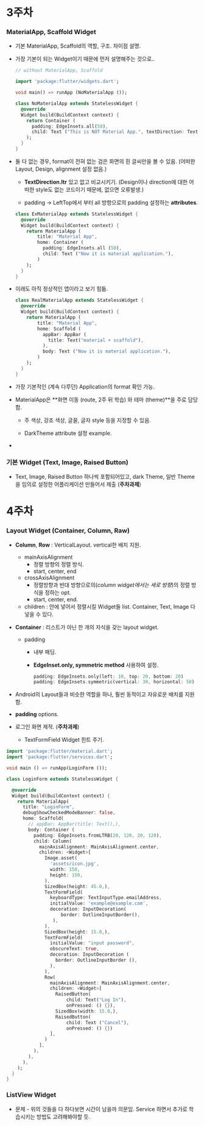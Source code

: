 # 3주차

<!-- MainApp 지우면 빨간줄 뜨는거 인지시키기..? -->

### MaterialApp, Scaffold Widget

+ 기본 MaterialApp, Scaffold의 역할, 구조. 차이점 설명.

+ 가장 기본이 되는 Widget이기 때문에 먼저 설명해주는 것으로..

  ```dart
  // without MaterialApp, Scaffold
  
  import 'package:flutter/widgets.dart';
  
  void main() => runApp (NoMaterialApp ());
  
  class NoMaterialApp extends StatelessWidget {
    @override
    Widget build(BuildContext context) {
      return Container (
        padding: EdgeInsets.all(50),
        child: Text ("This is NOT Material App.", textDirection: TextDirection.ltr,),
      );
    }
  }
  ```

+ 둘 다 없는 경우, format이 전혀 없는 검은 화면의 흰 글씨만을 볼 수 있음. (어떠한 Layout, Design, alignment 설정 없음.)

  + **TextDirection.ltr** 있고 없고 비교시키기. (Design이나 direction에 대한 어떠한 style도 없는 코드이기 때문에, 없으면 오류발생.)

  + padding -> LeftTop에서 부터 all 방향으로의 padding 설정하는 **attributes**.

    <!-- Android xml과 동일하게 모든 widget의 모든 attributes를 정리해서 줄 수 없음을 강조. -->

  ```dart
  class ExMaterialApp extends StatelessWidget {
    @override
    Widget build(BuildContext context) {
      return MaterialApp (
          title: "Material App",
          home: Container (
            padding: EdgeInsets.all (50),
            child: Text ("Now it is material application."),
          )
      );
    }
  }
  ```

+ 이래도 아직 정상적인 앱이라고 보기 힘듦.

  ```dart
  class RealMaterialApp extends StatelessWidget {
    @override
    Widget build(BuildContext context) {
      return MaterialApp (
          title: "Material App",
          home: Scaffold (
            appBar: AppBar (
              title: Text("material + scaffold"),
            ),
            body: Text ("Now it is material application."),
          )
      );
    }
  }
  ```

+ 가장 기본적인 (계속 다루던) Application의 format 확인 가능.

+ MaterialApp은 **화면 이동 (route, 2주 뒤 학습) 와 테마 (theme)**을 주로 담당함. 

  + 주 색상, 강조 색상, 글꼴, 글자 style 등을 지정할 수 있음.

  + DarkTheme  attribute 설정 example.

    <!-- font family adding 하는 방식 -->

+ 



### 기본 Widget (Text, Image, Raised Button)

+ Text, Image, Raised Button 하나씩 포함되어있고, dark Theme, 일반 Theme을 임의로 설정한 어플리케이션 만들어서 제출 (**주차과제**)

  <!-- 모든 widget의 모든 attributes를 설명해 줄 수 없음을 강조. 책에서 제공하는 표 정도 만들어서 주기. -->

# 4주차

### Layout Widget (Container, Column, Raw)

+ **Column**, **Row** : VerticalLayout. vertical한 배치 지원.

  + mainAxisAlignment
    + 정렬 방향의 정렬 방식.
    + start, center, end
  + crossAxisAlignment
    + 정렬방향과 반대 방향으로의(*column widget에서는 세로 방향*)의 정렬 방식을 정하는 opt.
    + start, center, end.
  + children : 안에 넣어서 정렬시킬 Widget들 list. Container, Text, Image 다 넣을 수 있다.

+ **Container** : 리스트가 아닌 한 개의 자식을 갖는 layout widget.

  + padding

    + 내부 패딩.

    + **EdgeInset.only, symmetric method** 사용하여 설정.

      ```dart
      padding: EdgeInsets.only(left: 10, top: 20, bottom: 20)
      padding: EdgeInsets.symmetric(vertical: 30, horizontal: 50)
      ```

      

+ Android의 Layout들과 비슷한 역할을 하나, 훨씬 동적이고 자유로운 배치를 지원함.
+ **padding** options.

+ 로그인 화면 제작. (**주차과제**)
  + TextFormField Widget 힌트 주기.

```dart
import 'package:flutter/material.dart';
import 'package:flutter/services.dart';

void main () => runApp(LoginForm ());

class LoginForm extends StatelessWidget {

  @override
  Widget build(BuildContext context) {
    return MaterialApp(
      title: "LoginForm",
      debugShowCheckedModeBanner: false,
      home: Scaffold(
        // appBar: AppBar(title: Text(),),
        body: Container (
          padding: EdgeInsets.fromLTRB(20, 120, 20, 120),
          child: Column(
            mainAxisAlignment: MainAxisAlignment.center,
            children: <Widget>[
              Image.asset(
                'assets/icon.jpg',
                width: 150,
                height: 150,
              ),
              SizedBox(height: 45.0,),
              TextFormField(
                keyboardType: TextInputType.emailAddress,
                initialValue: 'example@example.com',
                decoration: InputDecoration(
                    border: OutlineInputBorder(),
                 ),
              ),
              SizedBox(height: 15.0,),
              TextFormField(
                initialValue: "input password",
                obscureText: true,
                decoration: InputDecoration (
                  border: OutlineInputBorder (),
                ),
              ),
              Row(
                mainAxisAlignment: MainAxisAlignment.center,
                children: <Widget>[
                  RaisedButton(
                      child: Text("Log In"),
                      onPressed: () {}),
                  SizedBox(width: 15.0,),
                  RaisedButton(
                      child: Text ("Cancel"),
                      onPressed: () {})
                ],
              )
            ],
          ),
        ),
      ),
    );
  }
}
```

<!-- 키보드 올라오면 UI 깨지는 현상. how to solve? -->

### ListView Widget

+ 문제 - 위의 것들을 다 하다보면 시간이 남을까 의문임. Service 하면서 추가로 학습시키는 방법도 고려해봐야할 듯.

